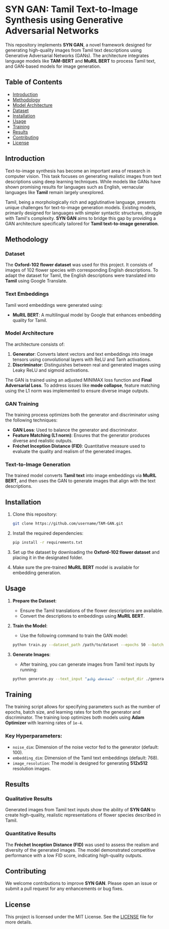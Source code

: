 # SYN GAN: Tamil Text-to-Image Synthesis using Generative Adversarial Networks

This repository implements **SYN GAN**, a novel framework designed for generating high-quality images from Tamil text descriptions using Generative Adversarial Networks (GANs). The architecture integrates language models like **TAM-BERT** and **MuRIL BERT** to process Tamil text, and GAN-based models for image generation.

## Table of Contents
- [Introduction](#introduction)
- [Methodology](#methodology)
- [Model Architecture](#model-architecture)
- [Dataset](#dataset)
- [Installation](#installation)
- [Usage](#usage)
- [Training](#training)
- [Results](#results)
- [Contributing](#contributing)
- [License](#license)

## Introduction

Text-to-image synthesis has become an important area of research in computer vision. This task focuses on generating realistic images from text descriptions using deep learning techniques. While models like GANs have shown promising results for languages such as English, vernacular languages like **Tamil** remain largely unexplored.

Tamil, being a morphologically rich and agglutinative language, presents unique challenges for text-to-image generation models. Existing models, primarily designed for languages with simpler syntactic structures, struggle with Tamil's complexity. **SYN GAN** aims to bridge this gap by providing a GAN architecture specifically tailored for **Tamil text-to-image generation**.

## Methodology

### Dataset
The **Oxford-102 flower dataset** was used for this project. It consists of images of 102 flower species with corresponding English descriptions. To adapt the dataset for Tamil, the English descriptions were translated into **Tamil** using Google Translate.

### Text Embeddings
Tamil word embeddings were generated using:
- **MuRIL BERT**: A multilingual model by Google that enhances embedding quality for Tamil.

### Model Architecture
The architecture consists of:
1. **Generator**: Converts latent vectors and text embeddings into image tensors using convolutional layers with ReLU and Tanh activations.
2. **Discriminator**: Distinguishes between real and generated images using Leaky ReLU and sigmoid activations.

The GAN is trained using an adjusted MINIMAX loss function and **Final Adversarial Loss**. To address issues like **mode collapse**, feature matching using the L1 norm was implemented to ensure diverse image outputs.

### GAN Training
The training process optimizes both the generator and discriminator using the following techniques:
- **GAN Loss**: Used to balance the generator and discriminator.
- **Feature Matching (L1 norm)**: Ensures that the generator produces diverse and realistic outputs.
- **Fréchet Inception Distance (FID)**: Quantitative measure used to evaluate the quality and realism of the generated images.

### Text-to-Image Generation
The trained model converts **Tamil text** into image embeddings via **MuRIL BERT**, and then uses the GAN to generate images that align with the text descriptions.

## Installation

1. Clone this repository:
    ```bash
    git clone https://github.com/username/TAM-GAN.git
    ```
2. Install the required dependencies:
    ```bash
    pip install -r requirements.txt
    ```

3. Set up the dataset by downloading the **Oxford-102 flower dataset** and placing it in the designated folder.

4. Make sure the pre-trained **MuRIL BERT** model is available for embedding generation.

## Usage

1. **Prepare the Dataset**: 
    - Ensure the Tamil translations of the flower descriptions are available.
    - Convert the descriptions to embeddings using **MuRIL BERT**.

2. **Train the Model**: 
    - Use the following command to train the GAN model:
    ```bash
    python train.py --dataset_path /path/to/dataset --epochs 50 --batch_size 64
    ```

3. **Generate Images**:
    - After training, you can generate images from Tamil text inputs by running:
    ```bash
    python generate.py --text_input "தமிழ் விளக்கம்" --output_dir ./generated_images
    ```

## Training

The training script allows for specifying parameters such as the number of epochs, batch size, and learning rates for both the generator and discriminator. The training loop optimizes both models using **Adam Optimizer** with learning rates of `1e-4`.

### Key Hyperparameters:
- `noise_dim`: Dimension of the noise vector fed to the generator (default: 100).
- `embedding_dim`: Dimension of the Tamil text embeddings (default: 768).
- `image_resolution`: The model is designed for generating **512x512** resolution images.

## Results

### Qualitative Results
Generated images from Tamil text inputs show the ability of **SYN GAN** to create high-quality, realistic representations of flower species described in Tamil.

### Quantitative Results
The **Fréchet Inception Distance (FID)** was used to assess the realism and diversity of the generated images. The model demonstrated competitive performance with a low FID score, indicating high-quality outputs.

## Contributing

We welcome contributions to improve **SYN GAN**. Please open an issue or submit a pull request for any enhancements or bug fixes.

## License

This project is licensed under the MIT License. See the [LICENSE](LICENSE) file for more details.

